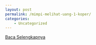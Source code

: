```yaml
---
layout: post
permalink: /mimpi-melihat-uang-1-koper/
categories:
    - Uncategorized
---
```


[Baca Selengkapnya](/04)